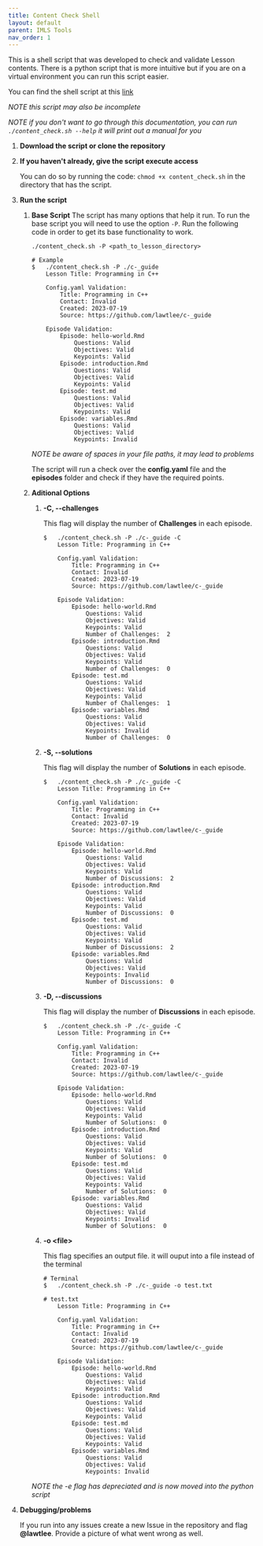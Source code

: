 ```yaml
---
title: Content Check Shell
layout: default
parent: IMLS Tools
nav_order: 1
---
```


This is a shell script that was developed to check and validate Lesson contents. There is a python script that is more intuitive but
if you are on a virtual environment you can run this script easier.

You can find the shell script at this [link](https://github.com/ucla-imls-open-sci/imls-tools/blob/main/content_check.sh)

*NOTE this script may also be incomplete*

*NOTE if you don't want to go through this documentation, you can run `./content_check.sh --help` it will print out a manual for you*

1. **Download the script or clone the repository**

2. **If you haven't already, give the script execute access**

    You can do so by running the code: `chmod +x content_check.sh` in the directory that
    has the script.

3. **Run the script**

    1. **Base Script**
        The script has many options that help it run. To run the base script you will need to use the option `-P`.
        Run the following code in order to get its base functionality to work.

        ```
        ./content_check.sh -P <path_to_lesson_directory>

        # Example
        $   ./content_check.sh -P ./c-_guide
            Lesson Title: Programming in C++

            Config.yaml Validation:
                Title: Programming in C++
                Contact: Invalid
                Created: 2023-07-19
                Source: https://github.com/lawtlee/c-_guide

            Episode Validation:
                Episode: hello-world.Rmd
                    Questions: Valid
                    Objectives: Valid
                    Keypoints: Valid
                Episode: introduction.Rmd
                    Questions: Valid
                    Objectives: Valid
                    Keypoints: Valid
                Episode: test.md
                    Questions: Valid
                    Objectives: Valid
                    Keypoints: Valid
                Episode: variables.Rmd
                    Questions: Valid
                    Objectives: Valid
                    Keypoints: Invalid
        ```
        *NOTE be aware of spaces in your file paths, it may lead to problems*

        The script will run a check over the **config.yaml** file and the **episodes** folder and check if they have the required points.
    
    2. **Aditional Options**
        1. **-C, --challenges**

            This flag will display the number of **Challenges** in each episode.
            ```
            $   ./content_check.sh -P ./c-_guide -C
                Lesson Title: Programming in C++

                Config.yaml Validation:
                    Title: Programming in C++
                    Contact: Invalid
                    Created: 2023-07-19
                    Source: https://github.com/lawtlee/c-_guide

                Episode Validation:
                    Episode: hello-world.Rmd
                        Questions: Valid
                        Objectives: Valid
                        Keypoints: Valid
                        Number of Challenges:  2
                    Episode: introduction.Rmd
                        Questions: Valid
                        Objectives: Valid
                        Keypoints: Valid
                        Number of Challenges:  0
                    Episode: test.md
                        Questions: Valid
                        Objectives: Valid
                        Keypoints: Valid
                        Number of Challenges:  1
                    Episode: variables.Rmd
                        Questions: Valid
                        Objectives: Valid
                        Keypoints: Invalid
                        Number of Challenges:  0
            ```

        2. **-S, --solutions**

            This flag will display the number of **Solutions** in each episode.
            ```
            $   ./content_check.sh -P ./c-_guide -C
                Lesson Title: Programming in C++

                Config.yaml Validation:
                    Title: Programming in C++
                    Contact: Invalid
                    Created: 2023-07-19
                    Source: https://github.com/lawtlee/c-_guide

                Episode Validation:
                    Episode: hello-world.Rmd
                        Questions: Valid
                        Objectives: Valid
                        Keypoints: Valid
                        Number of Discussions:  2
                    Episode: introduction.Rmd
                        Questions: Valid
                        Objectives: Valid
                        Keypoints: Valid
                        Number of Discussions:  0
                    Episode: test.md
                        Questions: Valid
                        Objectives: Valid
                        Keypoints: Valid
                        Number of Discussions:  2
                    Episode: variables.Rmd
                        Questions: Valid
                        Objectives: Valid
                        Keypoints: Invalid
                        Number of Discussions:  0
            ```
        3. **-D, --discussions**

            This flag will display the number of **Discussions** in each episode.
            ```
            $   ./content_check.sh -P ./c-_guide -C
                Lesson Title: Programming in C++

                Config.yaml Validation:
                    Title: Programming in C++
                    Contact: Invalid
                    Created: 2023-07-19
                    Source: https://github.com/lawtlee/c-_guide

                Episode Validation:
                    Episode: hello-world.Rmd
                        Questions: Valid
                        Objectives: Valid
                        Keypoints: Valid
                        Number of Solutions:  0
                    Episode: introduction.Rmd
                        Questions: Valid
                        Objectives: Valid
                        Keypoints: Valid
                        Number of Solutions:  0
                    Episode: test.md
                        Questions: Valid
                        Objectives: Valid
                        Keypoints: Valid
                        Number of Solutions:  0
                    Episode: variables.Rmd
                        Questions: Valid
                        Objectives: Valid
                        Keypoints: Invalid
                        Number of Solutions:  0
            ```

        4. **-o \<file\>**

            This flag specifies an output file. it will ouput into a file instead of the terminal

            ```
            # Terminal
            $   ./content_check.sh -P ./c-_guide -o test.txt

            # test.txt
                Lesson Title: Programming in C++

                Config.yaml Validation:
                    Title: Programming in C++
                    Contact: Invalid
                    Created: 2023-07-19
                    Source: https://github.com/lawtlee/c-_guide

                Episode Validation:
                    Episode: hello-world.Rmd
                        Questions: Valid
                        Objectives: Valid
                        Keypoints: Valid
                    Episode: introduction.Rmd
                        Questions: Valid
                        Objectives: Valid
                        Keypoints: Valid
                    Episode: test.md
                        Questions: Valid
                        Objectives: Valid
                        Keypoints: Valid
                    Episode: variables.Rmd
                        Questions: Valid
                        Objectives: Valid
                        Keypoints: Invalid
            ```

        *NOTE the -e flag has depreciated and is now moved into the python script*

4. **Debugging/problems**

    If you run into any issues create a new Issue in the repository and flag **@lawtlee**. 
    Provide a picture of what went wrong as well.